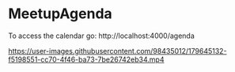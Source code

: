 # MeetupAgenda

To access the calendar go: http://localhost:4000/agenda


https://user-images.githubusercontent.com/98435012/179645132-f5198551-cc70-4f46-ba73-7be26742eb34.mp4

